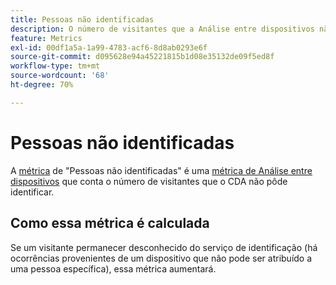 ```yaml
---
title: Pessoas não identificadas
description: O número de visitantes que a Análise entre dispositivos não identificou.
feature: Metrics
exl-id: 00df1a5a-1a99-4783-acf6-8d8ab0293e6f
source-git-commit: d095628e94a45221815b1d08e35132de09f5ed8f
workflow-type: tm+mt
source-wordcount: '68'
ht-degree: 70%

---
```


# Pessoas não identificadas

A [métrica](overview.md) de &quot;Pessoas não identificadas&quot; é uma [métrica de Análise entre dispositivos](../cda/overview.md) que conta o número de visitantes que o CDA não pôde identificar.

## Como essa métrica é calculada

Se um visitante permanecer desconhecido do serviço de identificação (há ocorrências provenientes de um dispositivo que não pode ser atribuído a uma pessoa específica), essa métrica aumentará.
